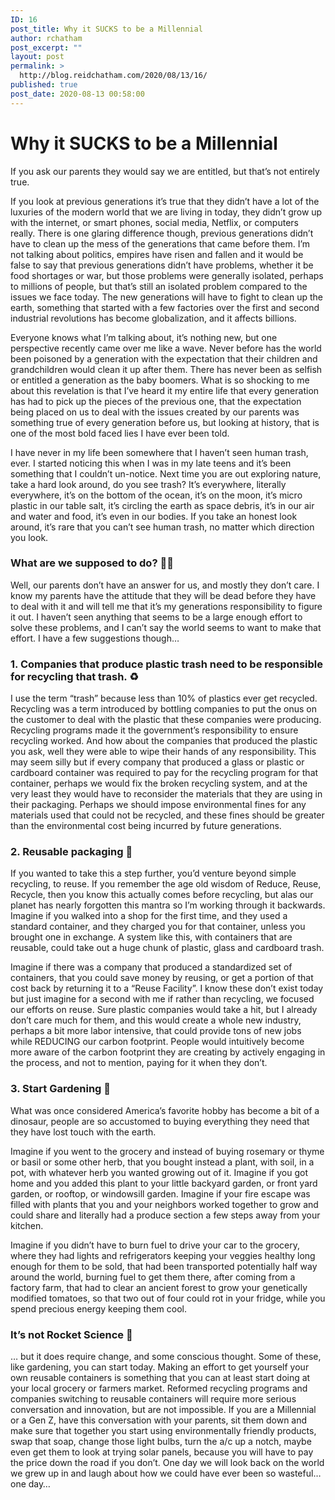 ```yaml
---
ID: 16
post_title: Why it SUCKS to be a Millennial
author: rchatham
post_excerpt: ""
layout: post
permalink: >
  http://blog.reidchatham.com/2020/08/13/16/
published: true
post_date: 2020-08-13 00:58:00
---
```

<h1>Why it SUCKS to be a Millennial</h1>
<p>If you ask our parents they would say we are entitled, but that’s not entirely true.</p>
<p>If you look at previous generations it’s true that they didn’t have a lot of the luxuries of the modern world that we are living in today, they didn’t grow up with the internet, or smart phones, social media, Netflix, or computers really. There is one glaring difference though, previous generations didn’t have to clean up the mess of the generations that came before them. I’m not talking about politics, empires have risen and fallen and it would be false to say that previous generations didn’t have problems, whether it be food shortages or war, but those problems were generally isolated, perhaps to millions of people, but that’s still an isolated problem compared to the issues we face today. The new generations will have to fight to clean up the earth, something that started with a few factories over the first and second industrial revolutions has become globalization, and it affects billions.</p>
<p>Everyone knows what I’m talking about, it’s nothing new, but one perspective recently came over me like a wave. Never before has the world been poisoned by a generation with the expectation that their children and grandchildren would clean it up after them. There has never been as selfish or entitled a generation as the baby boomers. What is so shocking to me about this revelation is that I’ve heard it my entire life that every generation has had to pick up the pieces of the previous one, that the expectation being placed on us to deal with the issues created by our parents was something true of every generation before us, but looking at history, that is one of the most bold faced lies I have ever been told.</p>
<p>I have never in my life been somewhere that I haven’t seen human trash, ever. I started noticing this when I was in my late teens and it’s been something that I couldn’t un-notice. Next time you are out exploring nature, take a hard look around, do you see trash? It’s everywhere, literally everywhere, it’s on the bottom of the ocean, it’s on the moon, it’s micro plastic in our table salt, it’s circling the earth as space debris, it’s in our air and water and food, it’s even in our bodies. If you take an honest look around, it’s rare that you can’t see human trash, no matter which direction you look.</p>
<h3>What are we supposed to do? 🤷‍♂️</h3>
<p>Well, our parents don’t have an answer for us, and mostly they don’t care. I know my parents have the attitude that they will be dead before they have to deal with it and will tell me that it’s my generations responsibility to figure it out. I haven’t seen anything that seems to be a large enough effort to solve these problems, and I can’t say the world seems to want to make that effort. I have a few suggestions though…</p>
<h3>1. Companies that produce plastic trash need to be responsible for recycling that trash. ♻️</h3>
<p>I use the term “trash” because less than 10% of plastics ever get recycled. Recycling was a term introduced by bottling companies to put the onus on the customer to deal with the plastic that these companies were producing. Recycling programs made it the government’s responsibility to ensure recycling worked. And how about the companies that produced the plastic you ask, well they were able to wipe their hands of any responsibility.
This may seem silly but if every company that produced a glass or plastic or cardboard container was required to pay for the recycling program for that container, perhaps we would fix the broken recycling system, and at the very least they would have to reconsider the materials that they are using in their packaging. Perhaps we should impose environmental fines for any materials used that could not be recycled, and these fines should be greater than the environmental cost being incurred by future generations.</p>
<h3>2. Reusable packaging 🥡</h3>
<p>If you wanted to take this a step further, you’d venture beyond simple recycling, to reuse. If you remember the age old wisdom of Reduce, Reuse, Recycle, then you know this actually comes before recycling, but alas our planet has nearly forgotten this mantra so I’m working through it backwards.
Imagine if you walked into a shop for the first time, and they used a standard container, and they charged you for that container, unless you brought one in exchange. A system like this, with containers that are reusable, could take out a huge chunk of plastic, glass and cardboard trash.</p>
<p>Imagine if there was a company that produced a standardized set of containers, that you could save money by reusing, or get a portion of that cost back by returning it to a “Reuse Facility”. I know these don’t exist today but just imagine for a second with me if rather than recycling, we focused our efforts on reuse. Sure plastic companies would take a hit, but I already don’t care much for them, and this would create a whole new industry, perhaps a bit more labor intensive, that could provide tons of new jobs while REDUCING our carbon footprint. People would intuitively become more aware of the carbon footprint they are creating by actively engaging in the process, and not to mention, paying for it when they don’t.</p>
<h3>3. Start Gardening 🥦</h3>
<p>What was once considered America’s favorite hobby has become a bit of a dinosaur, people are so accustomed to buying everything they need that they have lost touch with the earth.</p>
<p>Imagine if you went to the grocery and instead of buying rosemary or thyme or basil or some other herb, that you bought instead a plant, with soil, in a pot, with whatever herb you wanted growing out of it. Imagine if you got home and you added this plant to your little backyard garden, or front yard garden, or rooftop, or windowsill garden. Imagine if your fire escape was filled with plants that you and your neighbors worked together to grow and could share and literally had a produce section a few steps away from your kitchen.</p>
<p>Imagine if you didn’t have to burn fuel to drive your car to the grocery, where they had lights and refrigerators keeping your veggies healthy long enough for them to be sold, that had been transported potentially half way around the world, burning fuel to get them there, after coming from a factory farm, that had to clear an ancient forest to grow your genetically modified tomatoes, so that two out of four could rot in your fridge, while you spend precious energy keeping them cool.</p>
<h3>It’s not Rocket Science 🚀</h3>
<p>… but it does require change, and some conscious thought. Some of these, like gardening, you can start today. Making an effort to get yourself your own reusable containers is something that you can at least start doing at your local grocery or farmers market. Reformed recycling programs and companies switching to reusable containers will require more serious conversation and innovation, but are not impossible. If you are a Millennial or a Gen Z, have this conversation with your parents, sit them down and make sure that together you start using environmentally friendly products, swap that soap, change those light bulbs, turn the a/c up a notch, maybe even get them to look at trying solar panels, because you will have to pay the price down the road if you don’t. One day we will look back on the world we grew up in and laugh about how we could have ever been so wasteful… one day…</p>